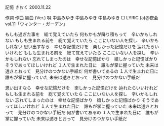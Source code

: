 記憶
きおく
2000.11.22


作詞  作曲  編曲 (Ver.)   唄
中島みゆき   中島みゆき       中島みゆき
□ LYRIC (a)@夜会vol.11「ウィンター・ガーデン」


もしも過ぎた事を　総て覚えていたら
何もかもが降り積もって　辛いかもしれない
もしも生まれる前を　総て覚えていたら
ここにいない人を探し　辛いかもしれない
思い出すなら　幸せな記憶だけを　楽しかった記憶だけを
辿れたらいいけれど
もしも生まれる前を　総て覚えていたら
ここにいない人を探し　辛いかもしれない
忘れてしまったのは　幸せな記憶ばかり　嬉しかった記憶ばかり
そうであってほしいけれど
１人で生まれた日に　誰もが掌に握っていた
未来は透きとおって　見分けのつかない手紙だ
何が書いてあるの
１人で生まれた日に　誰もが掌に握っていた
未来は透きとおって　見分けのつかない手紙だ

思い出すなら　幸せな記憶だけを　楽しかった記憶だけを
辿れたらいいけれど
もしも生まれる前を　総て覚えていたら
ここにいない人を探し　辛いかもしれない
忘れてしまったのは　幸せな記憶ばかり　嬉しかった記憶ばかり
そうであってほしいけれど
１人で生まれた日に　誰もが掌に握っていた
未来は透きとおって　見分けのつかない手紙だ
何が書いてあるの
１人で生まれた日に　誰もが掌に握っていた
未来は透きとおって　見分けのつかない手紙だ